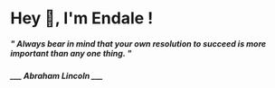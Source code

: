 <h1 title="head"> Hey 👋, I'm Endale !</h1>

**<h5><i>" Always bear in mind that your own resolution to succeed is more important than any one thing. "</i></h5>**

*<b>___ Abraham Lincoln ___</b>*
